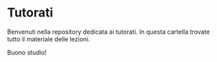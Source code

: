# Tutorati

Benvenuti nella repository dedicata ai tutorati. In questa cartella trovate tutto il materiale delle lezioni.

Buono studio!
